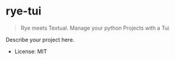 # rye-tui

> Rye meets Textual. Manage your python Projects with a Tui

Describe your project here.
* License: MIT
